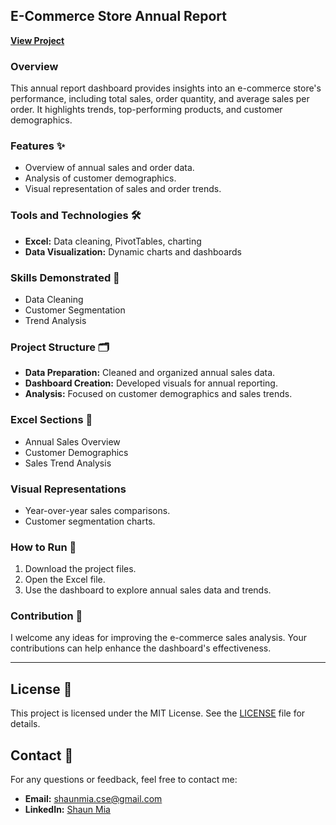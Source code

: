 ## E-Commerce Store Annual Report

**[View Project](https://github.com/shaun-mia/Excel-dashboard-Project/tree/main/E-Commerce%20Store%20Annual%20Report)**

### Overview
This annual report dashboard provides insights into an e-commerce store's performance, including total sales, order quantity, and average sales per order. It highlights trends, top-performing products, and customer demographics.

### Features ✨
- Overview of annual sales and order data.
- Analysis of customer demographics.
- Visual representation of sales and order trends.

### Tools and Technologies 🛠️
- **Excel:** Data cleaning, PivotTables, charting
- **Data Visualization:** Dynamic charts and dashboards

### Skills Demonstrated 🧩
- Data Cleaning
- Customer Segmentation
- Trend Analysis

### Project Structure 🗂️
- **Data Preparation:** Cleaned and organized annual sales data.
- **Dashboard Creation:** Developed visuals for annual reporting.
- **Analysis:** Focused on customer demographics and sales trends.

### Excel Sections 📌
- Annual Sales Overview
- Customer Demographics
- Sales Trend Analysis

### Visual Representations
- Year-over-year sales comparisons.
- Customer segmentation charts.

### How to Run 🚀
1. Download the project files.
2. Open the Excel file.
3. Use the dashboard to explore annual sales data and trends.

### Contribution 🤝
I welcome any ideas for improving the e-commerce sales analysis. Your contributions can help enhance the dashboard's effectiveness.

---

## License 📜
This project is licensed under the MIT License. See the [LICENSE](LICENSE) file for details.

## Contact 📧
For any questions or feedback, feel free to contact me:

- **Email:** shaunmia.cse@gmail.com
- **LinkedIn:** [Shaun Mia](https://www.linkedin.com/in/shaun-mia)
